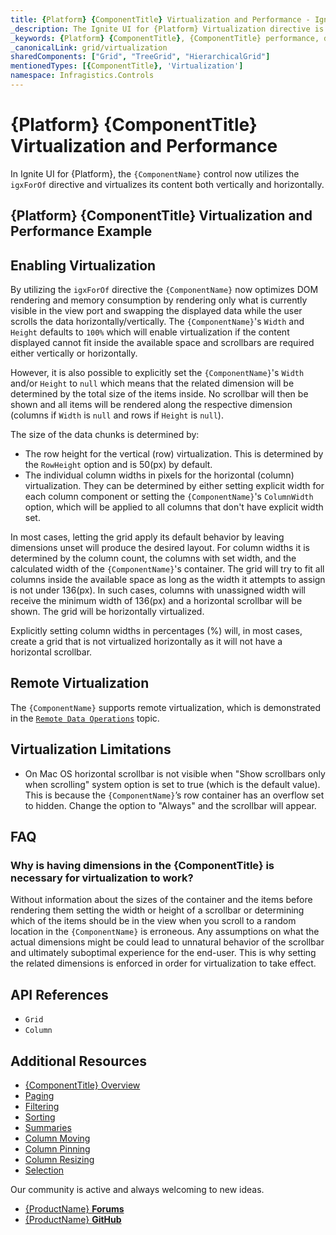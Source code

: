 ```yaml
---
title: {Platform} {ComponentTitle} Virtualization and Performance - Ignite UI for {Platform}
_description: The Ignite UI for {Platform} Virtualization directive is the core mechanic behind the speed & performance of the grid when handling large data sets. Try for free!
_keywords: {Platform} {ComponentTitle}, {ComponentTitle} performance, data table virtualization, ignite ui for {Platform}
_canonicalLink: grid/virtualization
sharedComponents: ["Grid", "TreeGrid", "HierarchicalGrid"]
mentionedTypes: [{ComponentTitle}, 'Virtualization']
namespace: Infragistics.Controls
---
```


# {Platform} {ComponentTitle} Virtualization and Performance

In Ignite UI for {Platform}, the `{ComponentName}` control now utilizes the `igxForOf` directive and virtualizes its content both vertically and horizontally.

## {Platform} {ComponentTitle} Virtualization and Performance Example

<code-view style="height:550px"
           data-demos-base-url="{environment:dvDemosBaseUrl}"
           iframe-src="{environment:dvDemosBaseUrl}/{ComponentSample}-data-performance-virtualization"
           github-src="{ComponentSample}/data-performance-virtualization"
           alt="{Platform} {ComponentTitle} Virtualization and Performance Example">
</code-view>

<div class="divider--half"></div>

## Enabling Virtualization

By utilizing the `igxForOf` directive the `{ComponentName}` now optimizes DOM rendering and memory consumption by rendering only what is currently visible in the view port and swapping the displayed data while the user scrolls the data horizontally/vertically. The `{ComponentName}`'s `Width` and `Height` defaults to `100%` which will enable virtualization if the content displayed cannot fit inside the available space and scrollbars are required either vertically or horizontally. 

However, it is also possible to explicitly set the `{ComponentName}`'s `Width` and/or `Height` to `null` which means that the related dimension will be determined by the total size of the items inside. No scrollbar will then be shown and all items will be rendered along the respective dimension (columns if `Width` is `null` and rows if `Height` is `null`).

The size of the data chunks is determined by:

*   The row height for the vertical (row) virtualization. This is determined by the `RowHeight` option and is 50(px) by default.
*   The individual column widths in pixels for the horizontal (column) virtualization. They can be determined by either setting explicit width for each column component or setting the `{ComponentName}`'s `ColumnWidth` option, which will be applied to all columns that don't have explicit width set.

In most cases, letting the grid apply its default behavior by leaving dimensions unset will produce the desired layout. For column widths it is determined by the column count, the columns with set width, and the calculated width of the `{ComponentName}`'s container. The grid will try to fit all columns inside the available space as long as the width it attempts to assign is not under 136(px). In such cases, columns with unassigned width will receive the minimum width of 136(px) and a horizontal scrollbar will be shown. The grid will be horizontally virtualized.

Explicitly setting column widths in percentages (%) will, in most cases, create a grid that is not virtualized horizontally as it will not have a horizontal scrollbar.

<!-- Angular -->

## Remote Virtualization

The `{ComponentName}` supports remote virtualization, which is demonstrated in the [`Remote Data Operations`](remote-data-operations.md) topic.

<!-- end: Angular -->

## Virtualization Limitations

*   On Mac OS horizontal scrollbar is not visible when "Show scrollbars only when scrolling" system option is set to true (which is the default value). This is because the `{ComponentName}`’s row container has an overflow set to hidden. Change the option to "Always" and the scrollbar will appear.

## FAQ

### Why is having dimensions in the {ComponentTitle} is necessary for virtualization to work?

Without information about the sizes of the container and the items before rendering them setting the width or height of a scrollbar or determining which of the items should be in the view when you scroll to a random location in the `{ComponentName}` is erroneous. Any assumptions on what the actual dimensions might be could lead to unnatural behavior of the scrollbar and ultimately suboptimal experience for the end-user. This is why setting the related dimensions is enforced in order for virtualization to take effect.

## API References

* `Grid`
* `Column`

## Additional Resources

<div class="divider--half"></div>

* [{ComponentTitle} Overview](overview.md)
* [Paging](paging.md)
* [Filtering](filtering.md)
* [Sorting](sorting.md)
* [Summaries](summaries.md)
* [Column Moving](column-moving.md)
* [Column Pinning](column-pinning.md)
* [Column Resizing](column-resizing.md)
* [Selection](selection.md)

<div class="divider--half"></div>

Our community is active and always welcoming to new ideas.

* [{ProductName} **Forums**](https://www.infragistics.com/community/forums/f/ignite-ui-for-{Platform})
* [{ProductName}  **GitHub**](https://github.com/IgniteUI/igniteui-{Platform})